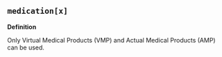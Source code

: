 ## `medication[x]`

<b>Definition</b><br>

Only Virtual Medical Products (VMP) and Actual Medical Products (AMP) can be used.

 ````     